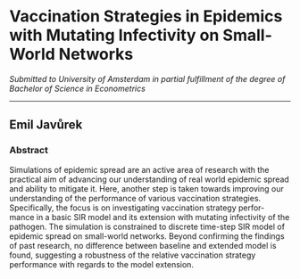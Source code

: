 # Vaccination Strategies in Epidemics with Mutating Infectivity on Small-World Networks

*Submitted to University of Amsterdam in partial fulfillment of the degree of Bachelor of Science in Econometrics*

---

## Emil Javůrek  


### Abstract
Simulations of epidemic spread are an active area of research with the practical aim of
advancing our understanding of real world epidemic spread and ability to mitigate it. Here,
another step is taken towards improving our understanding of the performance of various
vaccination strategies. Specifically, the focus is on investigating vaccination strategy perfor-
mance in a basic SIR model and its extension with mutating infectivity of the pathogen. The
simulation is constrained to discrete time-step SIR model of epidemic spread on small-world
networks. Beyond confirming the findings of past research, no difference between baseline
and extended model is found, suggesting a robustness of the relative vaccination strategy
performance with regards to the model extension.